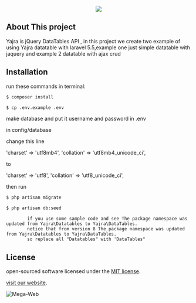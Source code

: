<p align="center"><img src="http://iranmegaweb.com/img/800-200-3.jpg"></p>


## About This project

Yajra is jQuery DataTables API , in this project we create two example of using Yajra datatable with laravel 5.5,example one just simple datatable with jaquery and example 2 datatable with ajax crud


## Installation 

run these commands in terminal:
```bash
$ composer install
```

```bash
$ cp .env.example .env
```

 make database and put it username and password in .env


in config/database

change this line

 'charset' => 'utf8mb4',
  'collation' => 'utf8mb4_unicode_ci',
  
  
  to
  
  
 'charset' => 'utf8',
 'collation' => 'utf8_unicode_ci',
            
            
then run

```bash
$ php artisan migrate
```

```bash
$ php artisan db:seed
```




            if you use some sample code and see The package namespace was updated from Yajra\Datatables to Yajra\DataTables.
            notice that from version 8 The package namespace was updated from Yajra\Datatables to Yajra\DataTables.
            so replace all "Datatables" with 'DataTables"
            
            
            
            
            

## License

open-sourced software licensed under the [MIT license](http://opensource.org/licenses/MIT).



 [visit our website](http://iranmegaweb.com).




![Mega-Web](http://iranmegaweb.com/img/800-200-3.jpg)


            

            
            
            